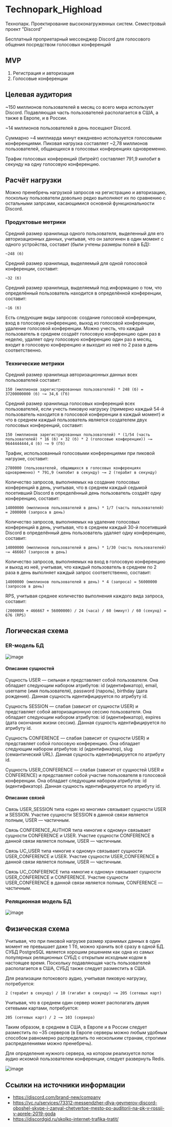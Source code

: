 # Technopark_Highload
Технопарк. Проектирование высоконагруженных систем. Семестровый проект "Discord"

Бесплатный проприетарный мессенджер Discord для голосового общения посредством голосовых конференций

## MVP
1. Регистрация и авторизация
2. Голосовые конференции

## Целевая аудитория
~150 миллионов пользователей в месяц со всего мира использует Discord. Подавляющая часть пользователей располагается в США, а также в Европе, и в России.

~14 миллионов пользователей в день посещают Discord.

Суммарно ~4 миллиарда минут ежедневно используется голосовыми конференциями. Пиковая нагрузка составляет ~2,78 миллионов пользователей, общающихся в голосовых конференциях одновременно.

Трафик голосовых конференций (битрейт) составляет 791,9 килобит в секунду на одну голосовую конференцию.

## Расчёт нагрузки
Можно пренебречь нагрузкой запросов на регистрацию и авторизацию, поскольку пользователи довольно редко выполняют их по сравнению с остальными запрсами, касающимися основной функциональности Discord.

### Продуктовые метрики
Средний размер хранилища одного пользователя, выделенный для его авторизационных данных, учитывая, что он залогинен в один момент с одного устройства, составит (были учтены размеры полей в БД):

    ~248 (б)

Средний размер хранилища, выделяемый для одной голосовой конференции, составит:

    ~32 (б)

Средний размер хранилища, выделяемый под информацию о том, что определённый пользователь находится в определённой конференции, составит:

    ~16 (б)

Есть следующие виды запросов: создание голосовой конференции, вход в голосовую конференцию, выход из голосовой конференции, удаление голосовой конференции. Можно учесть, что каждый пользователь в среднем создаёт голосовую конференцию один раз в неделю, удаляет одну голосовую конференцию один раз в месяц, входит в голосовую конференцию и выходит из неё по 2 раза в день соответственно.

### Технические метрики
Средний размер хранилища авторизационных данных всех пользователей составит:

    150 (миллионов зарегистрированных пользователей) * 248 (б) = 37200000000 (б) ~= 34,6 (Гб)

Средний размер хранилища голосовых конференций всех пользователей, если учесть пиковую нагрузку (примерно каждый 54-й пользователь находится в голосовой конференции в каждый момент) и что в среднем каждый пользователь является создателем двух голосовых конференций, составит:

    150 (миллионов зарегистрированных пользователей) * (1/54 (часть пользователей) * 16 (б) + 32 (б) * 2 (голосовые конференции)) ~= 9644444444,4 (б) ~= 9 (Гб)

Трафик, использованный голосовыми конференциями при пиковой нагрузке, составит:

    2780000 (пользователей, общающихся в голосовых конференциях одновременно) * 791,9 (килобит в секунду) ~= 2 (терабит в секунду)

Количество запросов, выполняемых на создание голосовых конференций в день, учитывая, что в среднем каждый седьмой посетивший Discord в определённый день пользователь создаёт одну конференцию, составит:

    14000000 (миллионов пользователей в день) * 1/7 (часть пользователей) = 2000000 (запроса в день)

Количество запросов, выполняемых на удаление голосовых конференций в день, учитывая, что в среднем каждый 30-й посетивший Discord в определённый день пользователь удаляет одну конференцию, составит:

    14000000 (миллионов пользователей в день) * 1/30 (часть пользователей) ~= 466667 (запросов в день)

Количество запросов, выполняемых на вход в голосовую конференцию и выход из неё, учитывая, что каждый пользователь в среднем по 2 раза в день выполняет каждый запрос соответственно, составит:

    14000000 (миллионов пользователей в день) * 4 (запроса) = 56000000 (запросов в день)

RPS, учитывая среднее количество выполнения каждого вида запроса, составит:

    (2000000 + 466667 + 56000000) / 24 (часа) / 60 (минут) / 60 (секунд) = 676 (RPS)

## Логическая схема

### ER-модель БД
![image](https://raw.githubusercontent.com/NikitaLobaev/Technopark_Highload/main/ER-model2.png)

#### Описание сущностей

Сущность USER — сильная и представляет собой пользователя. Она обладает следующим набором атрибутов: id (идентификатор), email, username (имя пользователя), password (пароль), birthday (дата рождения). Данная сущность идентифицируется по атрибуту id.

Сущность SESSION — слабая (зависит от сущности USER) и представляет собой авторизационную сессию пользователя. Она обладает следующим набором атрибутов: id (идентификатор), expires (дата окончания жизни сессии). Данная сущность идентифицируется по атрибуту id.

Сущность CONFERENCE — слабая (зависит от сущности USER) и представляет собой голосовую конференцию. Она обладает следующим набором атрибутов: id (идентификатор), slug (семантический URL). Данная сущность идентифицируется по атрибуту id.

Сущность USER_CONFERENCE — слабая (зависит от сущностей USER и CONFERENCE) и представляет собой участие пользователя в голосовой конференции. Она обладает следующим набором атрибутов: id (идентификатор). Данная сущность идентифицируется по атрибуту id.

#### Описание связей
Связь USER_SESSION типа «один ко многим» связывает сущности USER и SESSION. Участие сущности SESSION в данной связи является полным, USER — частичным.

Связь CONFERENCE_AUTHOR типа «многие к одному» связывает сущности CONFERENCE и USER. Участие сущности CONFERENCE в данной связи является полным, USER — частичным.

Связь UС_USER типа «многие к одному» связывает сущности USER_CONFERENCE и USER. Участие сущности USER_CONFERENCE в данной связи является полным, USER — частичным.

Связь UC_CONFERENCE типа «многие к одному» связывает сущности USER_CONFERENCE и CONFERENCE. Участие сущности USER_CONFERENCE в данной связи является полным, CONFERENCE — частичным.

### Реляционная модель БД
![image](https://raw.githubusercontent.com/NikitaLobaev/Technopark_Highload/main/relational-model.png)

## Физическая схема
Учитывая, что при пиковой нагрузке размер хранимых данных в один момент не превышает даже 1 Тб, можно хранить всё сразу в одной БД. СУБД PostgreSQL является хорошим решением как одна из самых популярных реляционных СУБД с открытым исходным кодом в настоящее время. Поскольку подавляющая часть пользователей располагается в США, СУБД также следует разместить в США.

Для реализации потокового аудио, учитывая пиковую нагрузку, потребуется:

    2 (терабит в секунду) / 10 (гигабит в секунду) ~= 205 (сетевых карт)

Учитывая, что в среднем один сервер может располагать двумя сетевыми картами, потребуется:

    205 (сетевых карт) / 2 ~= 103 (сервера)

Таким образом, в среднем в США, в Европе и в России следует разместить по ~35 серверов (в Европе серверы можно любым удобным способом равномерно распределить по нескольким странам, строгими распределениями можно пренебречь).

Для определения нужного сервера, на котором реализуется поток аудио искомой пользователем конференции, следует развернуть Redis.

![image](https://raw.githubusercontent.com/NikitaLobaev/Technopark_Highload/main/project-scheme2.png)

## Ссылки на источники информации
- https://discord.com/brand-new/company
- https://vc.ru/services/73312-messendzher-dlya-geymerov-discord-oboshel-skype-i-zanyal-chetvertoe-mesto-po-auditorii-na-pk-v-rossii-v-aprele-2019-goda
- https://discordgid.ru/skolko-internet-trafika-tratit/
